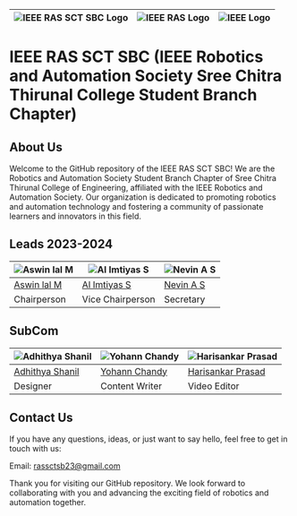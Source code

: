 | ![IEEE RAS SCT SBC Logo](https://drive.google.com/uc?export=view&id=1iYAN2mHqSzWFYmbAuDyXXmtFFXEJfHvP) | ![IEEE RAS Logo](https://drive.google.com/uc?export=view&id=1trkjQEIOR4l5F7ox4jPL5z4rJ3QtxSFR) | ![IEEE Logo](https://drive.google.com/uc?export=view&id=1pUeaquwNuXxepHiPIZ-d8zhMuKEQPeoA) |
| --- | --- | --- |

# IEEE RAS SCT SBC (IEEE Robotics and Automation Society Sree Chitra Thirunal College Student Branch Chapter)  

## About Us  

Welcome to the GitHub repository of the IEEE RAS SCT SBC! We are the Robotics and Automation Society Student Branch Chapter of Sree Chitra Thirunal College of Engineering, affiliated with the IEEE Robotics and Automation Society. Our organization is dedicated to promoting robotics and automation technology and fostering a community of passionate learners and innovators in this field.  

## Leads 2023-2024

| ![Aswin lal M](https://media.licdn.com/dms/image/D4D03AQGrHWVGbdxmcg/profile-displayphoto-shrink_200_200/0/1670872746525?e=1700697600&v=beta&t=PIbdQDjwxxgQSW5l0FGfMKym8uJT-y3Y8u213HmsJJ4) | ![Al Imtiyas S](https://media.licdn.com/dms/image/D5603AQFcMHWeKBFzZg/profile-displayphoto-shrink_200_200/0/1692021028908?e=1700697600&v=beta&t=WhZADn5D-V2Mo3Va6gBIz2-dJ95duI7t_9fHmzrU_c8) | ![Nevin A S](https://media.licdn.com/dms/image/D5603AQFlmYMFu--FGQ/profile-displayphoto-shrink_200_200/0/1678973607393?e=1700697600&v=beta&t=47kSeFqSnIoOkxPa8lSLLus303ndW2b8kD1pDUGq_0k) |
| --- | --- | --- |
| [Aswin lal M](https://aswnss.vercel.app) | [Al Imtiyas S](https://www.linkedin.com/in/reimtiyaz) | [Nevin A S](https://www.linkedin.com/in/nevinas) |
| Chairperson | Vice Chairperson | Secretary |

## SubCom

| ![Adhithya Shanil](https://media.licdn.com/dms/image/D4D03AQFtKtdzxNrJXQ/profile-displayphoto-shrink_200_200/0/1664799782538?e=1700697600&v=beta&t=c-3eGwoFxP6jCnUKRqlusMgG2Ue4SQXF8j_HGHW7Exc) | ![Yohann Chandy](https://media.licdn.com/dms/image/D5603AQEgsTIDJoVF5w/profile-displayphoto-shrink_200_200/0/1683645520492?e=1700697600&v=beta&t=4fXAUQuXIVWjTnEV51OdOrnasHxm8239piCaNf95jb0) | ![Harisankar Prasad](https://media.licdn.com/dms/image/D4D03AQGHt9YKyzXMuQ/profile-displayphoto-shrink_200_200/0/1680368585713?e=1700697600&v=beta&t=Ji4ID7upbdLJ0oMo14udFelNxJje7icRlI8hSrdxdgI) |
| --- | --- | --- |
| [Adhithya Shanil](https://www.linkedin.com/in/adhithya-shanil-62b774252) | [Yohann Chandy](https://www.linkedin.com/in/yohann-chandy-6b6403271) | [Harisankar Prasad](https://www.linkedin.com/in/harisankar-prasad-4593a3270) |
| Designer | Content Writer | Video Editor |  



## Contact Us

If you have any questions, ideas, or just want to say hello, feel free to get in touch with us:  

Email: rassctsb23@gmail.com  

Thank you for visiting our GitHub repository. We look forward to collaborating with you and advancing the exciting field of robotics and automation together.

